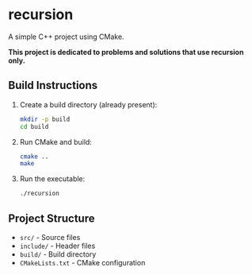 # recursion

A simple C++ project using CMake.

**This project is dedicated to problems and solutions that use recursion only.**

## Build Instructions

1. Create a build directory (already present):
   ```bash
   mkdir -p build
   cd build
   ```
2. Run CMake and build:
   ```bash
   cmake ..
   make
   ```
3. Run the executable:
   ```bash
   ./recursion
   ```

## Project Structure
- `src/` - Source files
- `include/` - Header files
- `build/` - Build directory
- `CMakeLists.txt` - CMake configuration
